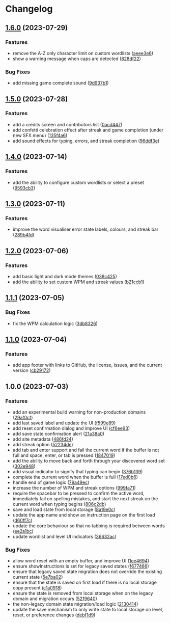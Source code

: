 # Changelog

## [1.6.0](https://github.com/r3oath/burst-type.pro/compare/v1.5.0...v1.6.0) (2023-07-29)


### Features

* remove the A-Z only character limit on custom wordlists ([aeee3e6](https://github.com/r3oath/burst-type.pro/commit/aeee3e65dfe75af50bb67a0993e9b934bdd30937))
* show a warning message when caps are detected ([828df22](https://github.com/r3oath/burst-type.pro/commit/828df22003cd576f7831d263846b2a5cb8671403))


### Bug Fixes

* add missing game complete sound ([9d937b1](https://github.com/r3oath/burst-type.pro/commit/9d937b1db4f59724f288abaff1893f02484f47b9))

## [1.5.0](https://github.com/r3oath/burst-type.pro/compare/v1.4.0...v1.5.0) (2023-07-28)


### Features

* add a credits screen and contributors list ([0acd447](https://github.com/r3oath/burst-type.pro/commit/0acd447300ef8af6c3a2e6287a836ed7e2d2ed21))
* add confetti celebration effect after streak and game completion (under new SFX menu) ([135f4a6](https://github.com/r3oath/burst-type.pro/commit/135f4a6236cb1be75c40d8347d1bdf5fc16564fc))
* add sound effects for typing, errors, and streak completion ([96ddf3e](https://github.com/r3oath/burst-type.pro/commit/96ddf3eac406bf4bc183cbf1b4a9b4ce32eed956))

## [1.4.0](https://github.com/r3oath/burst-type.pro/compare/v1.3.0...v1.4.0) (2023-07-14)


### Features

* add the ability to configure custom wordlists or select a preset ([9593cb3](https://github.com/r3oath/burst-type.pro/commit/9593cb34039b5470128ff25b7d9358c7301d88e4))

## [1.3.0](https://github.com/r3oath/burst-type.pro/compare/v1.2.0...v1.3.0) (2023-07-11)


### Features

* improve the word visualiser error state labels, colours, and streak bar ([289b4fd](https://github.com/r3oath/burst-type.pro/commit/289b4fd1a7c850074ea7fe406eb102c51fbc85f6))

## [1.2.0](https://github.com/r3oath/burst-type.pro/compare/v1.1.1...v1.2.0) (2023-07-06)


### Features

* add basic light and dark mode themes ([038c425](https://github.com/r3oath/burst-type.pro/commit/038c42529a68403e1b177986d0c24ed56164178d))
* add the ability to set custom WPM and streak values ([b21ccb1](https://github.com/r3oath/burst-type.pro/commit/b21ccb11a72d298d0331ddff82534f30c980206a))

## [1.1.1](https://github.com/r3oath/burst-type.pro/compare/v1.1.0...v1.1.1) (2023-07-05)


### Bug Fixes

* fix the WPM calculation logic ([3db8326](https://github.com/r3oath/burst-type.pro/commit/3db8326463e023acacf70d022967b207d0b4293c))

## [1.1.0](https://github.com/r3oath/burst-type.pro/compare/v1.0.0...v1.1.0) (2023-07-04)


### Features

* add app footer with links to GitHub, the license, issues, and the current version ([cb29172](https://github.com/r3oath/burst-type.pro/commit/cb291720ec11d508fa5862f2a406636a23fe7a91))

## 1.0.0 (2023-07-03)


### Features

* add an experimental build warning for non-production domains ([29af0cf](https://github.com/r3oath/burst-type.pro/commit/29af0cf711000893339550c179e9c4e6bba703fa))
* add last saved label and update the UI ([f599e89](https://github.com/r3oath/burst-type.pro/commit/f599e8987f6bfac5a1526b5aa2c48e86420dd2f9))
* add reset confirmation dialog and improve UI ([cf6ee93](https://github.com/r3oath/burst-type.pro/commit/cf6ee9328b39aa989bc290482da012a703bd34a8))
* add save state confirmation alert ([21a38a0](https://github.com/r3oath/burst-type.pro/commit/21a38a096f9000b449d5521220967bdb0baea436))
* add site metadata ([486fd24](https://github.com/r3oath/burst-type.pro/commit/486fd24cf46395012d7eea22d6762072d85a8f17))
* add streak option ([52234de](https://github.com/r3oath/burst-type.pro/commit/52234de580715e3415cc7014e25f132accf39563))
* add tab and enter support and fail the current word if the buffer is not full and space, enter, or tab is pressed ([1847019](https://github.com/r3oath/burst-type.pro/commit/18470194c3cec66249ed620413b8adce4fde902a))
* add the ability to move back and forth through your discovered word set ([302e948](https://github.com/r3oath/burst-type.pro/commit/302e94898a26525a241b5d974b61a662a257b59f))
* add visual indicator to signify that typing can begin ([376b139](https://github.com/r3oath/burst-type.pro/commit/376b1396378d4d7b7b183cebb03752d5ff7f6084))
* complete the current word when the buffer is full ([17ed0b6](https://github.com/r3oath/burst-type.pro/commit/17ed0b6a4f7aca610c6e4fea064137fd03ab92e6))
* handle end of game logic ([79a49ec](https://github.com/r3oath/burst-type.pro/commit/79a49ec541b6496524c988ad045c14ee69ddff87))
* increase the number of WPM and streak options ([999fa71](https://github.com/r3oath/burst-type.pro/commit/999fa716c1776148c057b7eb6e315447cfefa6b8))
* require the spacebar to be pressed to confirm the active word, immediately fail on spelling mistakes, and start the next streak on the current word when typing begins ([806c2db](https://github.com/r3oath/burst-type.pro/commit/806c2db23fcae20ef2653ea89a2cd3b11de0a155))
* save and load state from local storage ([8a19e0c](https://github.com/r3oath/burst-type.pro/commit/8a19e0c898035122371dcab706181fc15d99459d))
* update the app name and show an instruction page on the first load ([d60ff7c](https://github.com/r3oath/burst-type.pro/commit/d60ff7cf3e448745ccfb0403b27fbfadc456a496))
* update the core behaviour so that no tabbing is required between words ([ee2a1bc](https://github.com/r3oath/burst-type.pro/commit/ee2a1bce6c84e022a9c23e5b26ce00da6c96bf27))
* update wordlist and level UI indicators ([36632ac](https://github.com/r3oath/burst-type.pro/commit/36632acd8dd0b772f76e639657c0aabce0fead5e))


### Bug Fixes

* allow word reset with an empty buffer, and improve UI ([1ee4694](https://github.com/r3oath/burst-type.pro/commit/1ee469408311386b85c7fd5fbda9b350cfbd48c9))
* ensure showInstructions is set for legacy saved states ([f677486](https://github.com/r3oath/burst-type.pro/commit/f67748634004262e3721c7275472a38c5311bdc9))
* ensure that legacy saved state migration does not override the existing current state ([5e7ba02](https://github.com/r3oath/burst-type.pro/commit/5e7ba023f6551fde2887b6cb72770eb503901bf8))
* ensure that the state is saved on first load if there is no local storage copy present ([c1a0918](https://github.com/r3oath/burst-type.pro/commit/c1a0918dbc31223bfbf43ab757b3414825d6c4a1))
* ensure the state is removed from local storage when on the legacy domain and migration occurs ([5219640](https://github.com/r3oath/burst-type.pro/commit/52196407f836a5f0603775ae68a8e071ef9f2398))
* the non-legacy domain state migration/load logic ([2130414](https://github.com/r3oath/burst-type.pro/commit/2130414d3dfb8f7f598424045e2a0077bc9b8adc))
* update the save mechanism to only write state to local storage on level, reset, or preference changes ([debf1d9](https://github.com/r3oath/burst-type.pro/commit/debf1d966cba096e6472a1fc7bc228d50a38e035))
